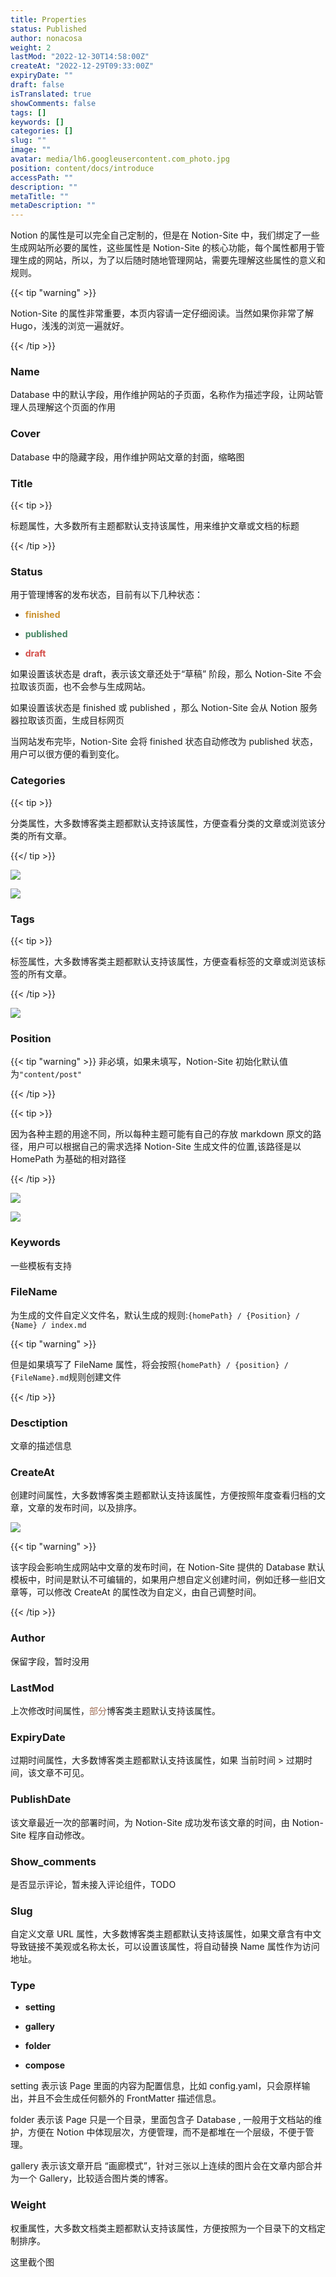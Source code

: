 ```yaml
---
title: Properties
status: Published
author: nonacosa
weight: 2
lastMod: "2022-12-30T14:58:00Z"
createAt: "2022-12-29T09:33:00Z"
expiryDate: ""
draft: false
isTranslated: true
showComments: false
tags: []
keywords: []
categories: []
slug: ""
image: ""
avatar: media/lh6.googleusercontent.com_photo.jpg
position: content/docs/introduce
accessPath: ""
description: ""
metaTitle: ""
metaDescription: ""
---
```

Notion 的属性是可以完全自己定制的，但是在 Notion-Site 中，我们绑定了一些生成网站所必要的属性，这些属性是 Notion-Site 的核心功能，每个属性都用于管理生成的网站，所以，为了以后随时随地管理网站，需要先理解这些属性的意义和规则。

{{< tip "warning" >}}

<!--more-->Notion-Site 的属性非常重要，本页内容请一定仔细阅读。当然如果你非常了解 Hugo，浅浅的浏览一遍就好。

{{< /tip >}}

### Name
Database 中的默认字段，用作维护网站的子页面，名称作为描述字段，让网站管理人员理解这个页面的作用



### Cover
Database 中的隐藏字段，用作维护网站文章的封面，缩略图



### Title
{{< tip >}}

标题属性，大多数所有主题都默认支持该属性，用来维护文章或文档的标题

{{< /tip >}}

### Status
用于管理博客的发布状态，目前有以下几种状态：

- <span style="color: rgba(203, 145, 47, 1);"> **finished** </span>

- <span style="color: rgba(68, 131, 97, 1);"> **published** </span>

- <span style="color: rgba(212, 76, 71, 1);"> **draft** </span>

如果设置该状态是 draft，表示该文章还处于“草稿” 阶段，那么 Notion-Site 不会拉取该页面，也不会参与生成网站。

如果设置该状态是 finished 或 published ，那么 Notion-Site 会从 Notion 服务器拉取该页面，生成目标网页

当网站发布完毕，Notion-Site 会将 finished 状态自动修改为 published 状态，用户可以很方便的看到变化。

### Categories
{{< tip >}}

分类属性，大多数博客类主题都默认支持该属性，方便查看分类的文章或浏览该分类的所有文章。

{{</ tip >}}

![](media/prod-files-secure.s3.us-west-2.amazonaws.com_b8bd389a-2c96-4217-adbe-b59926928086.png)

![](media/prod-files-secure.s3.us-west-2.amazonaws.com_e8b53394-b2c1-431e-8f0d-fe962265cc52.png)

### Tags
{{< tip >}}

标签属性，大多数博客类主题都默认支持该属性，方便查看标签的文章或浏览该标签的所有文章。

{{< /tip >}}

![](media/prod-files-secure.s3.us-west-2.amazonaws.com_cf1778bd-2c50-4235-9d70-7594f28f95d1.png)

### Position
{{< tip "warning" >}}
非必填，如果未填写，Notion-Site 初始化默认值为`"content/post"`

{{< /tip >}}

{{< tip >}}

因为各种主题的用途不同，所以每种主题可能有自己的存放 markdown 原文的路径，用户可以根据自己的需求选择 Notion-Site 生成文件的位置,该路径是以 HomePath 为基础的相对路径

{{< /tip >}}



![](media/prod-files-secure.s3.us-west-2.amazonaws.com_0e6b1342-ef2d-4f16-8273-16ab94825e64.png)

![](media/prod-files-secure.s3.us-west-2.amazonaws.com_c516369d-ea9f-4bc5-a48c-6b73b4be4576.png)



### Keywords
一些模板有支持

### FileName
为生成的文件自定义文件名，默认生成的规则:`{homePath} / {Position} / {Name} / index.md`

{{< tip "warning" >}}

但是如果填写了 FileName 属性，将会按照`{homePath} / {position} / {FileName}.md`规则创建文件

{{< /tip  >}}

### Desctiption
文章的描述信息

### CreateAt
创建时间属性，大多数博客类主题都默认支持该属性，方便按照年度查看归档的文章，文章的发布时间，以及排序。

![](media/prod-files-secure.s3.us-west-2.amazonaws.com_e535b945-d4dd-492e-8ee9-4f8206cf2694.png)

{{< tip "warning" >}}

该字段会影响生成网站中文章的发布时间，在 Notion-Site 提供的 Database 默认模板中，时间是默认不可编辑的，如果用户想自定义创建时间，例如迁移一些旧文章等，可以修改 CreateAt 的属性改为自定义，由自己调整时间。



{{< /tip  >}}

### Author
保留字段，暂时没用

### LastMod
上次修改时间属性，<span style="color: rgba(159, 107, 83, 1);">部分</span>博客类主题默认支持该属性。

### ExpiryDate
过期时间属性，大多数博客类主题都默认支持该属性，如果 当前时间 > 过期时间，该文章不可见。

### PublishDate
该文章最近一次的部署时间，为 Notion-Site 成功发布该文章的时间，由 Notion-Site 程序自动修改。

### Show_comments
是否显示评论，暂未接入评论组件，TODO

### Slug
自定义文章 URL 属性，大多数博客类主题都默认支持该属性，如果文章含有中文导致链接不美观或名称太长，可以设置该属性，将自动替换 Name 属性作为访问地址。

### Type
-  **setting** 

-  **gallery** 

-  **folder** 

-  **compose** 

setting 表示该 Page 里面的内容为配置信息，比如 config.yaml，只会原样输出，并且不会生成任何额外的 FrontMatter 描述信息。



folder 表示该 Page 只是一个目录，里面包含子 Database , 一般用于文档站的维护，方便在 Notion 中体现层次，方便管理，而不是都堆在一个层级，不便于管理。



gallery 表示该文章开启 “画廊模式”，针对三张以上连续的图片会在文章内部合并为一个 Gallery，比较适合图片类的博客。

### Weight
权重属性，大多数文档类主题都默认支持该属性，方便按照为一个目录下的文档定制排序。

这里截个图

